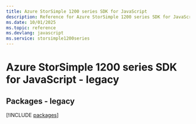```yaml
---
title: Azure StorSimple 1200 series SDK for JavaScript
description: Reference for Azure StorSimple 1200 series SDK for JavaScript
ms.date: 10/01/2025
ms.topic: reference
ms.devlang: javascript
ms.service: storsimple1200series
---
```

# Azure StorSimple 1200 series SDK for JavaScript - legacy
## Packages - legacy
[!INCLUDE [packages](storsimple-1200-series-index.md)]